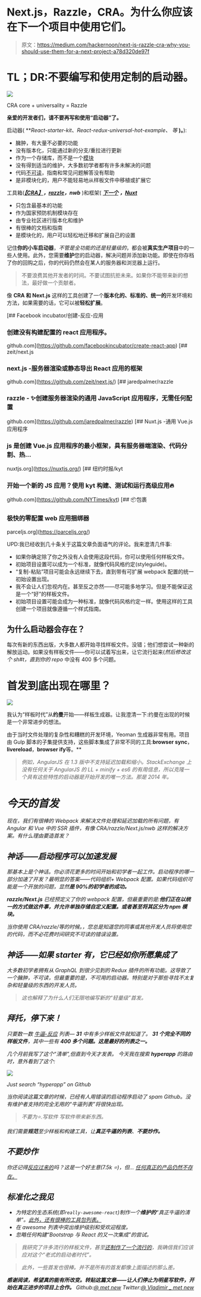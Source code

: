# Next.js，Razzle，CRA。为什么你应该在下一个项目中使用它们。

> 原文：<https://medium.com/hackernoon/next-js-razzle-cra-why-you-should-use-them-for-a-next-project-a78d320de97f>

# TL；DR:不要编写和使用定制的启动器。

![](img/246cd6d29091c4464aabfc2213f65a26.png)

CRA core + universality = Razzle

**亲爱的开发者们，请不要再写和使用“启动器”了。**

启动器( ***React-starter-kit、*React-redux-universal-hot-example、** *等* **)。**):

*   臃肿，有大量不必要的功能
*   没有版本化，只能通过新的分支/重拉进行更新
*   作为一个存储库，而不是一个[模块](https://hackernoon.com/tagged/module)
*   没有得到适当的维护，大多数初学者都有许多未解决的问题
*   代码[不可读](https://hackernoon.com/tagged/unreadable)，指南和常见问题解答没有帮助
*   是非模块化的，用户不能轻易地从样板文件中移植或扩展它

工具箱([***【CRA】***](https://github.com/facebookincubator/create-react-app)***，***[***razzle***](https://github.com/jaredpalmer/razzle)***，nwb*** )和框架( [***下一个***](https://github.com/zeit/next.js) ***，***[***Nuxt***](https://nuxtjs.org/)

*   只包含最基本的功能
*   作为国家预防机制模块存在
*   由专业社区进行版本化和维护
*   有很棒的文档和指南
*   是模块化的，用户可以轻松地迁移和扩展自己的设置

记住**你的小车启动器**，*不管是全功能的还是轻量级的*，都会被**真实生产项目**中的一些人使用。此外，您需要**维护**您的启动器，解决问题并添加新功能。即使在你存档了你的回购之后，你的代码仍然会在某人的服务器和浏览器上运行。

> 不要浪费其他开发者的时间。不要试图抗拒未来。如果你不能带来新的想法，最好做一个贡献者。

像 **CRA 和 Next.js** 这样的工具创建了一个**版本化的、标准的、统一的**开发环境和方法，如果需要的话，它可以被**轻松扩展**。

[](https://github.com/facebookincubator/create-react-app) [## Facebook incubator/创建-反应-应用

### 创建没有构建配置的 react 应用程序。

github.com](https://github.com/facebookincubator/create-react-app) [](https://github.com/zeit/next.js/) [## zeit/next.js

### next.js -服务器渲染或静态导出 React 应用的框架

github.com](https://github.com/zeit/next.js/) [](https://github.com/jaredpalmer/razzle) [## jaredpalmer/razzle

### razzle - ✨创建服务器渲染的通用 JavaScript 应用程序，无需任何配置

github.com](https://github.com/jaredpalmer/razzle) [](https://nuxtjs.org/) [## Nuxt.js -通用 Vue.js 应用程序

### js 是创建 Vue.js 应用程序的最小框架，具有服务器端渲染、代码分割、热…

nuxtjs.org](https://nuxtjs.org/) [](https://github.com/NYTimes/kyt) [## 纽约时报/kyt

### 开始一个新的 JS 应用？使用 kyt 构建、测试和运行高级应用🔥

github.com](https://github.com/NYTimes/kyt) [](https://parceljs.org/) [## 📦包裹

### 极快的零配置 web 应用捆绑器

parceljs.org](https://parceljs.org/) 

UPD:我已经收到几十条关于这篇文章负面语气的评论。我来澄清几件事:

*   如果你确定除了你之外没有人会使用这段代码，你可以使用任何样板文件。
*   初始项目设置可以成为一个标准，就像代码风格约定(styleguide)。
*   “复制-粘贴”项目可能会永远继续下去，直到带有可扩展 webpack 配置的统一初始设置出现。
*   我不会让人们忽视内在。甚至反之亦然——尽可能多地学习。但是不能保证这是一个“好”的样板文件。
*   初始项目设置可能会成为一种标准，就像代码风格约定一样。使用这样的工具创建一个项目就像遵循一个样式指南。

## 为什么启动器会存在？

每次有新的东西出版，大多数人都开始寻找样板文件。没错；他们想尝试一种新的解放运动。如果没有样板文件——你可以试着写出来，让它流行起来(*然后修改这个 sh#t，直到你的 repo* 中没有 400 多个问题。

# 首发到底出现在哪里？

![](img/91f45d660ff1364bbd4017e29d6cce15.png)

我认为“样板时代”从**约曼**开始——样板生成器。让我澄清一下:约曼在出现的时候是一个非常进步的想法。

由于当时文件处理的复杂性和糟糕的开发环境，Yeoman 生成器非常有用。项目由 Gulp 脚本的子集提供支持，这些脚本集成了非常不同的工具:****browser sync****，****livereload****，****browser ify****等。**

> *例如，AngularJS 在 1.3 版中不支持延迟加载和缩小。StackExchange 上没有任何关于 AngularJS 的 LL + minify + es6 的有用信息，所以克隆一个具有这些特性的启动器是开始开发的唯一方法。那是 2014 年。*

# *今天的首发*

*现在，我们有很棒的 Webpack 来解决文件处理和延迟加载的所有问题，有 Angular 和 Vue 中的 SSR 插件，有像 CRA/razzle/Next.js/nwb 这样的解决方案。有什么理由要造首发？*

## *神话——启动程序可以加速发展*

*那基本上是个神话。你必须花更多的时间开始和初学者一起工作。启动程序的哪一部分加速了开发？最明显的答案——代码组织+ Webpack 配置。如果代码组织可能是一个开放的问题，显然**是 90%的初学者的成功。***

***razzle/Next.js** 已经预定义了你的 webpack 配置，但最重要的是:**他们正在以统一的方式做这件事，并允许单独存储自定义配置。或者甚至将其区分为 npm 模块。***

*当你使用 CRA/razzle/等的时候。，您总是知道您的同事或其他开发人员将使用您的代码，而不必花费时间研究不可读的错误设置。*

## *神话——如果 starter 有<libname>，它已经如你所愿集成了</libname>*

*大多数初学者拥有从 GraphQL 到很少见到的 Redux 插件的所有功能。这导致了一个臃肿，不可读，但最重要的是，不可用的启动器。特别是对于那些寻找不太复杂和轻量级的东西的开发人员。*

> *这也解释了为什么人们无限地编写新的“轻量级”首发。*

## *拜托，停下来！*

*只要数一数 [*牛逼-反应*](https://github.com/enaqx/awesome-react) 列表— **31** 中有多少样板文件就知道了。 **31 个完全不同的样板文件**，其中一些有 **400 多个问题。这是最好的列表之一。***

*几个月前我写了这个“清单”,但直到今天才发表。
今天我在搜索 **hyperapp** 的路由时，意外看到了这个:*

*![](img/ef4c86a3464a0e9aec8c0056d158c6e8.png)*

*Just search “hyperapp” on Github*

*当你阅读这篇文章的时候，已经有人用错误的启动程序启动了 spam Github。没有维护者支持的完全无用的“牛逼列表”将很快出现。*

> *不要为⭐️.写软件
> 写软件带来新东西。*

*我们需要**规范**至少样板和构建工具，让**真正牛逼的列表**、**不要炒作。***

## *不要炒作*

*你还记得[反应过来的](https://github.com/reactide/reactide)吗？这是一个好主意(7.5k ⭐)️，但… [任何真正的产品仍然不存在。](https://github.com/reactide/reactide/issues/126)*

## *标准化之我见*

*   *为特定的生态系统(即`really-awesome-react`)制作一个**维护的**“真正牛逼的清单”。[此外，还有很棒的工具包列表。](https://github.com/reyronald/awesome-toolkits)*
*   *在 awesome 列表中突出维护级别和受欢迎程度。*
*   *忽略任何构建“Bootstrap 与 React 的又一次集成”的尝试。*

> *我研究了许多流行的样板文件，甚至[还制作了一个流行的](https://github.com/Metnew/suicrux)，我确信我们应该应对这个“老式的启动者时代”。*

> *此外，一些首发也很棒。并不是所有的首发都像上面描述的那么差。*

***感谢阅读，希望真的能有所改变。转贴这篇文章——让人们停止为明星写软件，开始在真正进步的项目上合作。** Github:[@ met new](https://github.com/Metnew)
Twitter:[@ Vladimir _ met new](https://twitter.com/vladimir_metnew)*